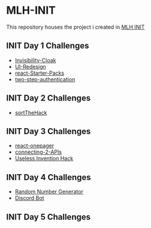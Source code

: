 # MLH-INIT
This repository houses the project i created in [MLH INIT](https://init.mlh.io/)
<!-- ## INIT Week-Long Challenges -->


## INIT Day 1 Challenges

* [Invisibility-Cloak](https://github.com/wordssaysalot/MLH-INIT/tree/main/Invisibility-Cloak)
* [UI-Redesign](https://github.com/wordssaysalot/MLH-INIT/tree/main/UI-Redesign)
* [react-Starter-Packs](https://github.com/wordssaysalot/MLH-INIT/tree/main/react-Starter-Packs)
* [two-step-authentication](https://github.com/wordssaysalot/MLH-INIT/tree/main/two-step-authentication)


## INIT Day 2 Challenges 

* [sortTheHack](https://github.com/wordssaysalot/MLH-INIT/tree/main/sortTheHack)

## INIT Day 3 Challenges 

* [react-onepager](https://github.com/wordssaysalot/MLH-INIT/tree/main/react-onepager)
* [connecting-2-APIs](https://github.com/wordssaysalot/MLH-INIT/tree/main/connecting-2-APIs)
* [Useless Invention Hack](https://github.com/wordssaysalot/MLH-INIT/tree/main/Useless%20Invention%20Hack)

## INIT Day 4 Challenges 

* [Random Number Generator](https://github.com/wordssaysalot/MLH-INIT/tree/main/Random%20Number%20Generator)
* [Discord Bot](https://github.com/wordssaysalot/MLH-INIT/tree/main/Discord%20Bot)


## INIT Day 5 Challenges 
